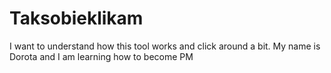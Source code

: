 # Taksobieklikam
I want to understand how this tool works and click around a bit.
My name is Dorota and I am learning how to become PM
